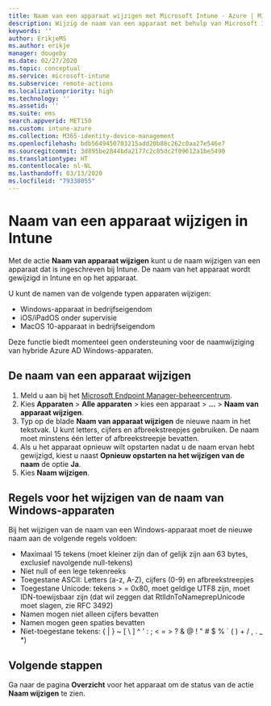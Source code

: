 ```yaml
---
title: Naam van een apparaat wijzigen met Microsoft Intune - Azure | Microsoft Docs
description: Wijzig de naam van een apparaat met behulp van Microsoft Intune.
keywords: ''
author: ErikjeMS
ms.author: erikje
manager: dougeby
ms.date: 02/27/2020
ms.topic: conceptual
ms.service: microsoft-intune
ms.subservice: remote-actions
ms.localizationpriority: high
ms.technology: ''
ms.assetid: ''
ms.suite: ems
search.appverid: MET150
ms.custom: intune-azure
ms.collection: M365-identity-device-management
ms.openlocfilehash: bdb5649450703215add20b88c262c0aa27e546e7
ms.sourcegitcommit: 3d895be2844bda2177c2c85dc2f09612a1be5490
ms.translationtype: HT
ms.contentlocale: nl-NL
ms.lasthandoff: 03/13/2020
ms.locfileid: "79338055"
---
```

# <a name="rename-a-device-in-intune"></a>Naam van een apparaat wijzigen in Intune

Met de actie **Naam van apparaat wijzigen** kunt u de naam wijzigen van een apparaat dat is ingeschreven bij Intune. De naam van het apparaat wordt gewijzigd in Intune en op het apparaat.

U kunt de namen van de volgende typen apparaten wijzigen:
- Windows-apparaat in bedrijfseigendom 
- iOS/iPadOS onder supervisie
- MacOS 10-apparaat in bedrijfseigendom

Deze functie biedt momenteel geen ondersteuning voor de naamwijziging van hybride Azure AD Windows-apparaten.

## <a name="rename-a-device"></a>De naam van een apparaat wijzigen

1. Meld u aan bij het [Microsoft Endpoint Manager-beheercentrum](https://go.microsoft.com/fwlink/?linkid=2109431).
3. Kies **Apparaten** > **Alle apparaten** > kies een apparaat > **...**  > **Naam van apparaat wijzigen**.
4. Typ op de blade **Naam van apparaat wijzigen** de nieuwe naam in het tekstvak. U kunt letters, cijfers en afbreekstreepjes gebruiken. De naam moet minstens één letter of afbreekstreepje bevatten.
5. Als u het apparaat opnieuw wilt opstarten nadat u de naam ervan hebt gewijzigd, kiest u naast **Opnieuw opstarten na het wijzigen van de naam** de optie **Ja**.
6. Kies **Naam wijzigen**.

## <a name="windows-device-rename-rules"></a>Regels voor het wijzigen van de naam van Windows-apparaten
Bij het wijzigen van de naam van een Windows-apparaat moet de nieuwe naam aan de volgende regels voldoen:
- Maximaal 15 tekens (moet kleiner zijn dan of gelijk zijn aan 63 bytes, exclusief navolgende null-tekens)
- Niet null of een lege tekenreeks
- Toegestane ASCII: Letters (a-z, A-Z), cijfers (0-9) en afbreekstreepjes
- Toegestane Unicode: tekens > = 0x80, moet geldige UTF8 zijn, moet IDN-toewijsbaar zijn (dat wil zeggen dat RtlIdnToNameprepUnicode moet slagen, zie RFC 3492)
- Namen mogen niet alleen cijfers bevatten
- Namen mogen geen spaties bevatten
- Niet-toegestane tekens: { | } ~ [ \ ] ^ ' : ; < = > ? & @ ! " # $ % ` ( ) + / , . _ *)


## <a name="next-steps"></a>Volgende stappen

Ga naar de pagina **Overzicht** voor het apparaat om de status van de actie **Naam wijzigen** te zien.
